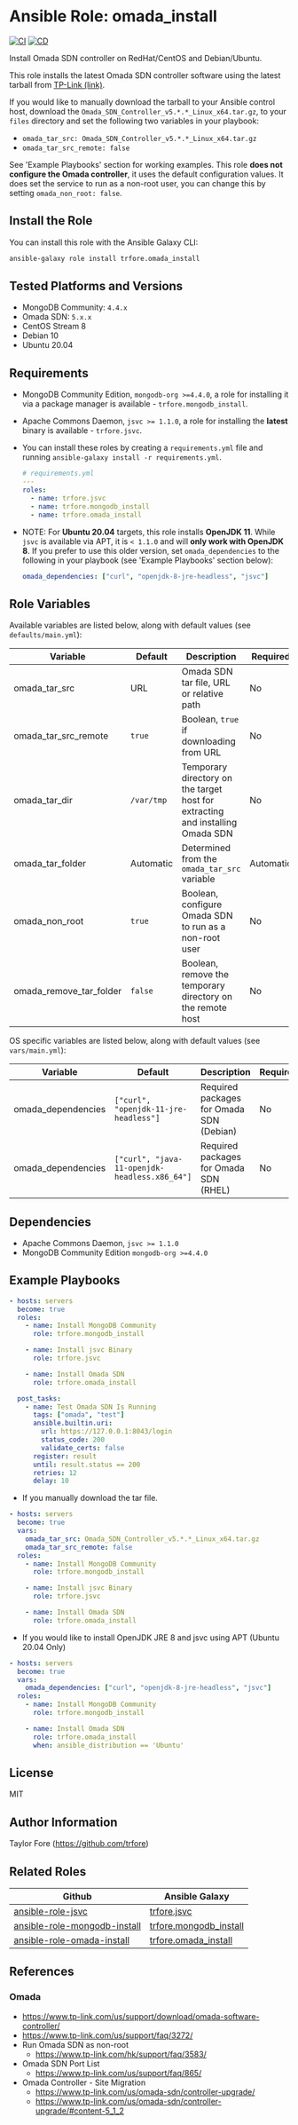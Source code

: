# Ansible Role: omada_install

[![CI](https://github.com/trfore/ansible-role-omada-install/actions/workflows/ci.yml/badge.svg?branch=main)](https://github.com/trfore/ansible-role-omada-install/actions/workflows/ci.yml)
[![CD](https://github.com/trfore/ansible-role-omada-install/actions/workflows/cd.yml/badge.svg)](https://github.com/trfore/ansible-role-omada-install/actions/workflows/cd.yml)

Install Omada SDN controller on RedHat/CentOS and Debian/Ubuntu.

This role installs the latest Omada SDN controller software using the latest tarball from [TP-Link (link)](https://www.tp-link.com/us/support/download/omada-software-controller/).

If you would like to manually download the tarball to your Ansible control host, download the
`Omada_SDN_Controller_v5.*.*_Linux_x64.tar.gz`, to your `files` directory and set the following two variables in your
playbook:

- `omada_tar_src: Omada_SDN_Controller_v5.*.*_Linux_x64.tar.gz`
- `omada_tar_src_remote: false`

See 'Example Playbooks' section for working examples. This role **does not configure the Omada controller**, it uses the
default configuration values. It does set the service to run as a non-root user, you can change this by setting
`omada_non_root: false`.

## Install the Role

You can install this role with the Ansible Galaxy CLI:

```bash
ansible-galaxy role install trfore.omada_install
```

## Tested Platforms and Versions

- MongoDB Community: `4.4.x`
- Omada SDN: `5.x.x`
- CentOS Stream 8
- Debian 10
- Ubuntu 20.04

## Requirements

- MongoDB Community Edition, `mongodb-org >=4.4.0`, a role for installing it via a package manager is available -
  `trfore.mongodb_install`.
- Apache Commons Daemon, `jsvc >= 1.1.0`, a role for installing the **latest** binary is available - `trfore.jsvc`.
- You can install these roles by creating a `requirements.yml` file and running
  `ansible-galaxy install -r requirements.yml`.

  ```yaml
  # requirements.yml
  ---
  roles:
    - name: trfore.jsvc
    - name: trfore.mongodb_install
    - name: trfore.omada_install
  ```

- NOTE: For **Ubuntu 20.04** targets, this role installs **OpenJDK 11**. While `jsvc` is available via APT, it is
  `< 1.1.0` and will **only work with OpenJDK 8**. If you prefer to use this older version, set `omada_dependencies` to
  the following in your playbook (see 'Example Playbooks' section below):

  ```yaml
  omada_dependencies: ["curl", "openjdk-8-jre-headless", "jsvc"]
  ```

## Role Variables

Available variables are listed below, along with default values (see `defaults/main.yml`):

| Variable                | Default    | Description                                                                    | Required  |
| ----------------------- | ---------- | ------------------------------------------------------------------------------ | --------- |
| omada_tar_src           | URL        | Omada SDN tar file, URL or relative path                                       | No        |
| omada_tar_src_remote    | `true`     | Boolean, `true` if downloading from URL                                        | No        |
| omada_tar_dir           | `/var/tmp` | Temporary directory on the target host for extracting and installing Omada SDN | No        |
| omada_tar_folder        | Automatic  | Determined from the `omada_tar_src` variable                                   | Automatic |
| omada_non_root          | `true`     | Boolean, configure Omada SDN to run as a non-root user                         | No        |
| omada_remove_tar_folder | `false`    | Boolean, remove the temporary directory on the remote host                     | No        |

OS specific variables are listed below, along with default values (see `vars/main.yml`):

| Variable           | Default                                       | Description                              | Required |
| ------------------ | --------------------------------------------- | ---------------------------------------- | -------- |
| omada_dependencies | `["curl", "openjdk-11-jre-headless"]`         | Required packages for Omada SDN (Debian) | No       |
| omada_dependencies | `["curl", "java-11-openjdk-headless.x86_64"]` | Required packages for Omada SDN (RHEL)   | No       |

## Dependencies

- Apache Commons Daemon, `jsvc >= 1.1.0`
- MongoDB Community Edition `mongodb-org >=4.4.0`

## Example Playbooks

```yaml
- hosts: servers
  become: true
  roles:
    - name: Install MongoDB Community
      role: trfore.mongodb_install

    - name: Install jsvc Binary
      role: trfore.jsvc

    - name: Install Omada SDN
      role: trfore.omada_install

  post_tasks:
    - name: Test Omada SDN Is Running
      tags: ["omada", "test"]
      ansible.builtin.uri:
        url: https://127.0.0.1:8043/login
        status_code: 200
        validate_certs: false
      register: result
      until: result.status == 200
      retries: 12
      delay: 10
```

- If you manually download the tar file.

```yaml
- hosts: servers
  become: true
  vars:
    omada_tar_src: Omada_SDN_Controller_v5.*.*_Linux_x64.tar.gz
    omada_tar_src_remote: false
  roles:
    - name: Install MongoDB Community
      role: trfore.mongodb_install

    - name: Install jsvc Binary
      role: trfore.jsvc

    - name: Install Omada SDN
      role: trfore.omada_install
```

- If you would like to install OpenJDK JRE 8 and jsvc using APT (Ubuntu 20.04 Only)

```yaml
- hosts: servers
  become: true
  vars:
    omada_dependencies: ["curl", "openjdk-8-jre-headless", "jsvc"]
  roles:
    - name: Install MongoDB Community
      role: trfore.mongodb_install

    - name: Install Omada SDN
      role: trfore.omada_install
      when: ansible_distribution == 'Ubuntu'
```

## License

MIT

## Author Information

Taylor Fore (<https://github.com/trfore>)

## Related Roles

| Github                         | Ansible Galaxy           |
| ------------------------------ | ------------------------ |
| [ansible-role-jsvc]            | [trfore.jsvc]            |
| [ansible-role-mongodb-install] | [trfore.mongodb_install] |
| [ansible-role-omada-install]   | [trfore.omada_install]   |

## References

### Omada

- <https://www.tp-link.com/us/support/download/omada-software-controller/>
- <https://www.tp-link.com/us/support/faq/3272/>
- Run Omada SDN as non-root
  - <https://www.tp-link.com/hk/support/faq/3583/>
- Omada SDN Port List
  - <https://www.tp-link.com/us/support/faq/865/>
- Omada Controller - Site Migration
  - <https://www.tp-link.com/us/omada-sdn/controller-upgrade/>
  - <https://www.tp-link.com/us/omada-sdn/controller-upgrade/#content-5_1_2>

[ansible-role-jsvc]: https://github.com/trfore/ansible-role-jsvc
[trfore.jsvc]: https://galaxy.ansible.com/trfore/jsvc
[ansible-role-mongodb-install]: https://github.com/trfore/ansible-role-mongodb-install
[trfore.mongodb_install]: https://galaxy.ansible.com/trfore/mongodb_install
[ansible-role-omada-install]: https://github.com/trfore/ansible-role-omada-install
[trfore.omada_install]: https://galaxy.ansible.com/trfore/omada_install
